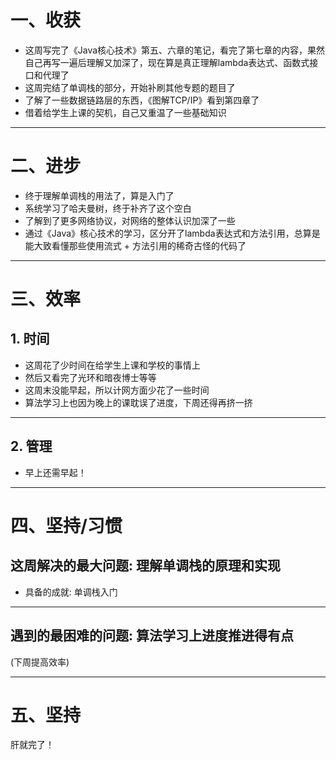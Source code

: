 # 一、收获

- 这周写完了《Java核心技术》第五、六章的笔记，看完了第七章的内容，果然自己再写一遍后理解又加深了，现在算是真正理解lambda表达式、函数式接口和代理了
- 这周完结了单调栈的部分，开始补刷其他专题的题目了
- 了解了一些数据链路层的东西，《图解TCP/IP》看到第四章了
- 借着给学生上课的契机，自己又重温了一些基础知识

<hr>











# 二、进步

- 终于理解单调栈的用法了，算是入门了
- 系统学习了哈夫曼树，终于补齐了这个空白
- 了解到了更多网络协议，对网络的整体认识加深了一些
- 通过《Java》核心技术的学习，区分开了lambda表达式和方法引用，总算是能大致看懂那些使用流式 + 方法引用的稀奇古怪的代码了

<hr>











# 三、效率



## 1. 时间

- 这周花了少时间在给学生上课和学校的事情上
- 然后又看完了光环和暗夜博士等等
- 这周末没能早起，所以计网方面少花了一些时间
- 算法学习上也因为晚上的课耽误了进度，下周还得再挤一挤

<hr>











## 2. 管理

- 早上还需早起！

<hr>













# 四、坚持/习惯



## 这周解决的最大问题: 理解单调栈的原理和实现

- 具备的成就: 单调栈入门

<hr>









## 遇到的最困难的问题: 算法学习上进度推进得有点

(下周提高效率)

<hr>















# 五、坚持

肝就完了！







